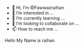 - 👋 Hi, I’m @Fawwazraihan
- 👀 I’m interested in ...
- 🌱 I’m currently learning ...
- 💞️ I’m looking to collaborate on ...
- 📫 How to reach me ...

<!---
Fawwazraihan/Fawwazraihan is a ✨ special ✨ repository because its `README.md` (this file) appears on your GitHub profile.
You can click the Preview link to take a look at your changes.
--->
Hello My Name is raihan
